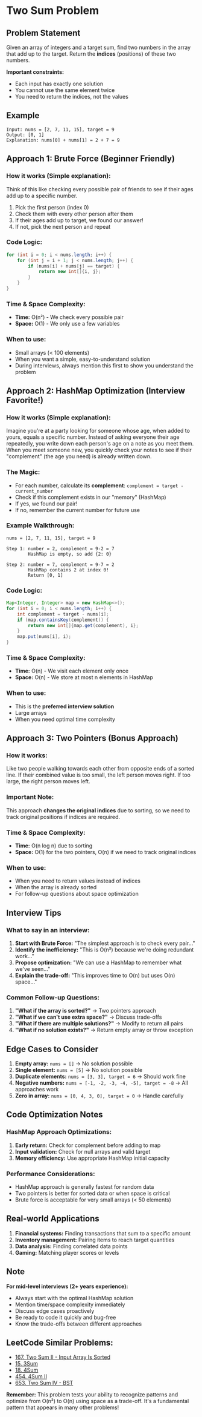 # Two Sum Problem

## Problem Statement

Given an array of integers and a target sum, find two numbers in the array that add up to the target. Return the **indices** (positions) of these two numbers.

**Important constraints:**
- Each input has exactly one solution
- You cannot use the same element twice
- You need to return the indices, not the values

## Example
```
Input: nums = [2, 7, 11, 15], target = 9
Output: [0, 1]
Explanation: nums[0] + nums[1] = 2 + 7 = 9
```

## Approach 1: Brute Force (Beginner Friendly)

### How it works (Simple explanation):
Think of this like checking every possible pair of friends to see if their ages add up to a specific number.

1. Pick the first person (index 0)
2. Check them with every other person after them
3. If their ages add up to target, we found our answer!
4. If not, pick the next person and repeat

### Code Logic:
```java
for (int i = 0; i < nums.length; i++) {
    for (int j = i + 1; j < nums.length; j++) {
        if (nums[i] + nums[j] == target) {
            return new int[]{i, j};
        }
    }
}
```

### Time & Space Complexity:
- **Time:** O(n²) - We check every possible pair
- **Space:** O(1) - We only use a few variables

### When to use:
- Small arrays (< 100 elements)
- When you want a simple, easy-to-understand solution
- During interviews, always mention this first to show you understand the problem

## Approach 2: HashMap Optimization (Interview Favorite!)

### How it works (Simple explanation):
Imagine you're at a party looking for someone whose age, when added to yours, equals a specific number. Instead of asking everyone their age repeatedly, you write down each person's age on a note as you meet them. When you meet someone new, you quickly check your notes to see if their "complement" (the age you need) is already written down.

### The Magic:
- For each number, calculate its **complement**: `complement = target - current_number`
- Check if this complement exists in our "memory" (HashMap)
- If yes, we found our pair!
- If no, remember the current number for future use

### Example Walkthrough:
```
nums = [2, 7, 11, 15], target = 9

Step 1: number = 2, complement = 9-2 = 7
        HashMap is empty, so add {2: 0}
        
Step 2: number = 7, complement = 9-7 = 2
        HashMap contains 2 at index 0!
        Return [0, 1]
```

### Code Logic:
```java
Map<Integer, Integer> map = new HashMap<>();
for (int i = 0; i < nums.length; i++) {
    int complement = target - nums[i];
    if (map.containsKey(complement)) {
        return new int[]{map.get(complement), i};
    }
    map.put(nums[i], i);
}
```

### Time & Space Complexity:
- **Time:** O(n) - We visit each element only once
- **Space:** O(n) - We store at most n elements in HashMap

### When to use:
- This is the **preferred interview solution**
- Large arrays
- When you need optimal time complexity

## Approach 3: Two Pointers (Bonus Approach)

### How it works:
Like two people walking towards each other from opposite ends of a sorted line. If their combined value is too small, the left person moves right. If too large, the right person moves left.

### Important Note:
This approach **changes the original indices** due to sorting, so we need to track original positions if indices are required.

### Time & Space Complexity:
- **Time:** O(n log n) due to sorting
- **Space:** O(1) for the two pointers, O(n) if we need to track original indices

### When to use:
- When you need to return values instead of indices
- When the array is already sorted
- For follow-up questions about space optimization

## Interview Tips

### What to say in an interview:
1. **Start with Brute Force:** "The simplest approach is to check every pair..."
2. **Identify the inefficiency:** "This is O(n²) because we're doing redundant work..."
3. **Propose optimization:** "We can use a HashMap to remember what we've seen..."
4. **Explain the trade-off:** "This improves time to O(n) but uses O(n) space..."

### Common Follow-up Questions:
1. **"What if the array is sorted?"** → Two pointers approach
2. **"What if we can't use extra space?"** → Discuss trade-offs
3. **"What if there are multiple solutions?"** → Modify to return all pairs
4. **"What if no solution exists?"** → Return empty array or throw exception

## Edge Cases to Consider

1. **Empty array:** `nums = []` → No solution possible
2. **Single element:** `nums = [5]` → No solution possible  
3. **Duplicate elements:** `nums = [3, 3], target = 6` → Should work fine
4. **Negative numbers:** `nums = [-1, -2, -3, -4, -5], target = -8` → All approaches work
5. **Zero in array:** `nums = [0, 4, 3, 0], target = 0` → Handle carefully

## Code Optimization Notes

### HashMap Approach Optimizations:
1. **Early return:** Check for complement before adding to map
2. **Input validation:** Check for null arrays and valid target
3. **Memory efficiency:** Use appropriate HashMap initial capacity

### Performance Considerations:
- HashMap approach is generally fastest for random data
- Two pointers is better for sorted data or when space is critical
- Brute force is acceptable for very small arrays (< 50 elements)

## Real-world Applications

1. **Financial systems:** Finding transactions that sum to a specific amount
2. **Inventory management:** Pairing items to reach target quantities
3. **Data analysis:** Finding correlated data points
4. **Gaming:** Matching player scores or levels

## Note

**For mid-level interviews (2+ years experience):**
- Always start with the optimal HashMap solution
- Mention time/space complexity immediately
- Discuss edge cases proactively
- Be ready to code it quickly and bug-free
- Know the trade-offs between different approaches

## LeetCode Similar Problems:
- [167. Two Sum II - Input Array Is Sorted](https://leetcode.com/problems/two-sum-ii-input-array-is-sorted/)
- [15. 3Sum](https://leetcode.com/problems/3sum/)
- [18. 4Sum](https://leetcode.com/problems/4sum/)
- [454. 4Sum II](https://leetcode.com/problems/4sum-ii/)
- [653. Two Sum IV - BST](https://leetcode.com/problems/two-sum-iv-bst/)

**Remember:** This problem tests your ability to recognize patterns and optimize from O(n²) to O(n) using space as a trade-off. It's a fundamental pattern that appears in many other problems! 